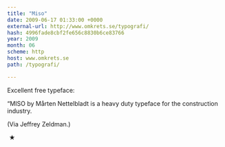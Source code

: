 ```yaml
---
title: "Miso"
date: 2009-06-17 01:33:00 +0000
external-url: http://www.omkrets.se/typografi/
hash: 4996fade8cbf2fe656c8830b6ce83766
year: 2009
month: 06
scheme: http
host: www.omkrets.se
path: /typografi/

---
```


Excellent free typeface:



  “MISO by Mårten Nettelbladt is a heavy duty typeface for the construction industry.



(Via Jeffrey Zeldman.)



 ★ 


